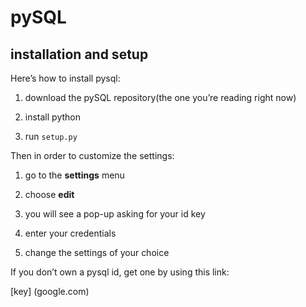 # pySQL

## installation and setup

Here’s how to install pysql:

1) download the pySQL repository(the one you’re reading right now)

2) install python

3) run `setup.py`

Then in order to customize the settings:

1) go to the **settings** menu

2) choose **edit**

3) you will see a pop-up asking for your id key

4) enter your credentials

5) change the settings of your choice

If you don’t own a pysql id, get one by using this link:

[key] (google.com)
